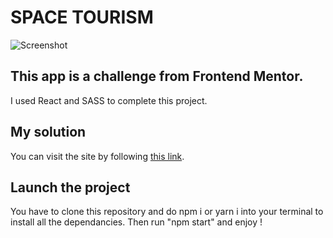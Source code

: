 # SPACE TOURISM
![Screenshot](https://res.cloudinary.com/dz209s6jk/image/upload/q_auto:good,w_900/Challenges/otxqfcwb0xld91krqbl6.jpg)

## This app is a challenge from Frontend Mentor. <br/>
I used React and SASS to complete this project. <br/>

## My solution
You can visit the site by following [this link](https://www.frontendmentor.io/challenges/space-tourism-multipage-website-gRWj1URZ3).

## Launch the project
You have to clone this repository and do npm i or yarn i into your terminal to install all the dependancies. Then run "npm start" and enjoy !

